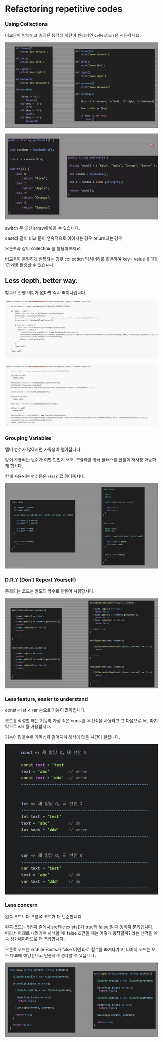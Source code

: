 

 # Refactoring repetitive codes

### Using Collections

비교문이 반복되고 결정된 동작의 패턴이 반복되면 collection 을 사용하세요.

![image-20220127211702834](refactoring.assets/image-20220127211702834.png)

![image-20220127231557461](refactoring.assets/image-20220127231557461.png)

switch 문 대신 array에 넣을 수 있습니다.

case와 같이 비교 문이 연속적으로 이어지는 경우 return되는 경우

오른쪽과 같이 collection 을 활용해보세요.

비교문이 동일하게 반복되는 경우 collection 딕셔너리를 활용하여 key - value 를 1대1관계로 활용할 수 있습니다. 



## Less depth, better way.

함수의 진행 의미가 없다면 즉시 빠져나갑시다.

![image-20220127211808921](refactoring.assets/image-20220127211808921.png)

![image-20220127211849646](refactoring.assets/image-20220127211849646.png)



### Grouping Variables

멤버 변수가 많아지면 가독성이 떨어집니다.

같이 사용되는 변수가 어떤 것인지 보고, 모듈화를 통해 클래스를 만들어 재사용 가능하게 합시다.

함께 사용되는 변수들은 class 로 묶어줍시다.

![image-20220127211953930](refactoring.assets/image-20220127211953930.png)



### D.R.Y (Don't Repeat Yourself) 

중복되는 코드는 별도의 함수로 만들어 사용합시다.

![image-20220127212030584](refactoring.assets/image-20220127212030584.png)



### Less feature, easier to understand

const < let < var 순으로 기능이 많아집니다.

코드를 작성할 때는 기능이 가장 적은 const를 우선적을 사용하고 그 다음으로 let, 마지막으로 var 를 사용합시다.

기능이 많을수록 가독성이 떨어지며 해석에 많은 시간이 걸립니다.

![image-20220127212330120](refactoring.assets/image-20220127212330120.png)



### Less concern

왼쪽 코드보다 오른쪽 코드가 더 단순합니다.

왼쪽 코드는 5번째 줄에서 srcFile.exists()가 true와 false 일 때 동작이 분기됩니다. 따라서 아래로 내려가며 해석할 때, false 조건일 때는 어떻게 동작할까? 라는 생각을 계속 상기해야하므로 더 복잡합니다.

오른쪽 코드는 srcFile.Exists가 false 이면 바로 함수를 빠져나가고, 나머지 코드는 모두 true에 해당한다고 단순하게 생각할 수 있습니다.

<img src="refactoring.assets/image-20220127212638600.png" alt="image-20220127212638600" style="zoom:50%;" />

